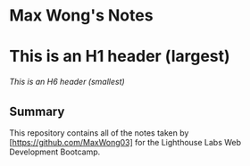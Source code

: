 # Max Wong's Notes
# This is an H1 header (largest)
###### This is an H6 header (smallest)

## Summary
This repository contains all of the notes taken by [https://github.com/MaxWong03] for the Lighthouse Labs Web Development Bootcamp.

